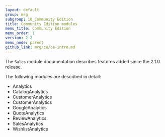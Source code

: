 ```yaml
---
layout: default
group: mrg
subgroup: 10_Community Edition
title: Community Edition modules
menu_title: Community Edition
menu_order: 1
version: 2.2
menu_node: parent
github_link: mrg/ce/ce-intro.md
---
```


The `Sales` module documentation describes features added since the 2.1.0 release.

The following modules are described in detail:

* Analytics
* CatalogAnalytics
* CustomerAnalytics
* CustomerAnalytics
* GoogleAnalytics
* QuoteAnalytics
* ReviewAnalytics
* SalesAnalytics
* WishlistAnalytics
